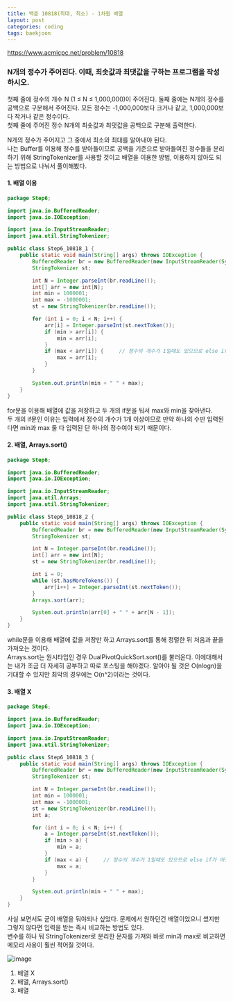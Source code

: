 ```yaml
---
title: 백준 10818(최대, 최소) - 1차원 배열
layout: post
categories: coding
tags: baekjoon
---
```

<https://www.acmicpc.net/problem/10818>
### N개의 정수가 주어진다. 이때, 최솟값과 최댓값을 구하는 프로그램을 작성하시오.
첫째 줄에 정수의 개수 N (1 ≤ N ≤ 1,000,000)이 주어진다. 둘째 줄에는 N개의 정수를 공백으로 구분해서 주어진다. 모든 정수는 -1,000,000보다 크거나 같고, 1,000,000보다 작거나 같은 정수이다.    
첫째 줄에 주어진 정수 N개의 최솟값과 최댓값을 공백으로 구분해 출력한다.    


N개의 정수가 주어지고 그 중에서 최소와 최대를 알아내야 된다.    
나는 Buffer를 이용해 정수를 받아들이므로 공백을 기준으로 받아들여진 정수들을 분리하기 위해 StringTokenizer를 사용할 것이고
배열을 이용한 방법, 이용하지 않아도 되는 방법으로 나눠서 풀이해봤다.

#### 1. 배열 이용
```java
package Step6;

import java.io.BufferedReader;
import java.io.IOException;

import java.io.InputStreamReader;
import java.util.StringTokenizer;

public class Step6_10818_1 {
    public static void main(String[] args) throws IOException {
        BufferedReader br = new BufferedReader(new InputStreamReader(System.in));
        StringTokenizer st;

        int N = Integer.parseInt(br.readLine());
        int[] arr = new int[N];
        int min = 1000001;
        int max = -1000001;
        st = new StringTokenizer(br.readLine());

        for (int i = 0; i < N; i++) {
            arr[i] = Integer.parseInt(st.nextToken());
            if (min > arr[i]) {
                min = arr[i];
            }
            if (max < arr[i]) {     // 정수의 개수가 1일때도 있으므로 else if가 아닌 그냥 if
                max = arr[i];
            }
        }

        System.out.println(min + " " + max);
    }
}    
```    

for문을 이용해 배열에 값을 저장하고 두 개의 if문을 둬서 max와 min을 찾아낸다.    
두 개의 if문인 이유는 입력에서 정수의 개수가 1개 이상이므로 만약 하나의 수만 입력된다면 min과 max 둘 다 
입력된 단 하나의 정수여야 되기 때문이다.    


#### 2. 배열, Arrays.sort()
```java
package Step6;

import java.io.BufferedReader;
import java.io.IOException;

import java.io.InputStreamReader;
import java.util.Arrays;
import java.util.StringTokenizer;

public class Step6_10818_2 {
    public static void main(String[] args) throws IOException {
        BufferedReader br = new BufferedReader(new InputStreamReader(System.in));
        StringTokenizer st;

        int N = Integer.parseInt(br.readLine());
        int[] arr = new int[N];
        st = new StringTokenizer(br.readLine());

        int i = 0;
        while (st.hasMoreTokens()) {
            arr[i++] = Integer.parseInt(st.nextToken());
        }
        Arrays.sort(arr);

        System.out.println(arr[0] + " " + arr[N - 1]);
    }
}
```    

while문을 이용해 배열에 값을 저장만 하고 Arrays.sort를 통해 정렬한 뒤 처음과 끝을 가져오는 것이다.    
Arrays.sort는 원시타입인 경우 DualPivotQuickSort.sort()를 불러온다. 이에대해서는 내가 조금 더 자세히 공부하고
따로 포스팅을 해야겠다. 알아야 될 것은 O(nlogn)을 기대할 수 있지만 최악의 경우에는 O(n^2)이라는 것이다.


#### 3. 배열 X
```java
package Step6;

import java.io.BufferedReader;
import java.io.IOException;

import java.io.InputStreamReader;
import java.util.StringTokenizer;

public class Step6_10818_3 {
    public static void main(String[] args) throws IOException {
        BufferedReader br = new BufferedReader(new InputStreamReader(System.in));
        StringTokenizer st;

        int N = Integer.parseInt(br.readLine());
        int min = 1000001;
        int max = -1000001;
        st = new StringTokenizer(br.readLine());
        int a;

        for (int i = 0; i < N; i++) {
            a = Integer.parseInt(st.nextToken());
            if (min > a) {
                min = a;
            }
            if (max < a) {     // 정수의 개수가 1일때도 있으므로 else if가 아닌 그냥 if
                max = a;
            }
        }

        System.out.println(min + " " + max);
    }
}    
```    

사실 보면서도 굳이 배열을 둬야되나 싶었다. 문제에서 원하던건 배열이었으니 썼지만 그렇지 않다면 입력을 받는 즉시
비교하는 방법도 있다.    
변수를 하나 둬 StringTokenizer로 분리한 문자를 가져와 바로 min과 max로 비교하면 메모리 사용이 훨씬 적어질 것이다.    


![image](https://user-images.githubusercontent.com/68698007/133870078-92a00cf1-f669-4589-83b5-a4420337f67e.png)
1. 배열 X
2. 배열, Arrays.sort()
3. 배열


